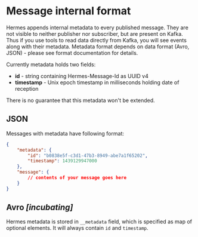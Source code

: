 # Message internal format

Hermes appends internal metadata to every published message. They are not visible to neither publisher nor subscriber,
but are present on Kafka. Thus if you use tools to read data directly from Kafka, you will see events along with their
metadata. Metadata format depends on data format (Avro, JSON) - please see format documentation for details.

Currently metadata holds two fields:

* **id** - string containing Hermes-Message-Id as UUID v4
* **timestamp** - Unix epoch timestamp in milliseconds holding date of reception

There is no guarantee that this metadata won't be extended.

## JSON

Messages with metadata have following format:

```json
{
    "metadata": {
        "id": "b0838e5f-c3d1-47b3-8949-abe7a1f65202",
        "timestamp": 1439129947000
    },
    "message": {
        // contents of your message goes here
    }
}
```

## Avro *[incubating]*

Hermes metadata is stored in `__metadata` field, which is specified as map of optional elements. It will always contain
``id`` and ``timestamp``.
